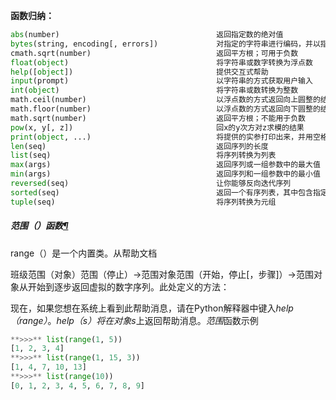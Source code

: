 **函数归纳：**
```python
abs(number)                                   返回指定数的绝对值
bytes(string, encoding[, errors])             对指定的字符串进行编码，并以指定的方式处理错误
cmath.sqrt(number)                            返回平方根；可用于负数
float(object)                                 将字符串或数字转换为浮点数
help([object])                                提供交互式帮助
input(prompt)                                 以字符串的方式获取用户输入
int(object)                                   将字符串或数转换为整数
math.ceil(number)                             以浮点数的方式返回向上圆整的结果
math.floor(number)                            以浮点数的方式返回向下圆整的结果
math.sqrt(number)                             返回平方根；不能用于负数
pow(x, y[, z])                                回x的y次方对z求模的结果
print(object, ...)                            将提供的实参打印出来，并用空格分隔
len(seq)                                      返回序列的长度
list(seq)                                     将序列转换为列表
max(args)                                     返回序列或一组参数中的最大值
min(args)                                     返回序列和一组参数中的最小值
reversed(seq)                                 让你能够反向迭代序列
sorted(seq)                                   返回一个有序列表，其中包含指定序列中的所有元素
tuple(seq)                                    将序列转换为元组
```
##### 范围（）函数[¶](https://pymbook.readthedocs.io/en/latest/looping.html#range-function)

range（）是一个内置类。从帮助文档

班级范围（对象）范围（停止）->范围对象范围（开始，停止[，步骤]）->范围对象从开始到逐步返回虚拟的数字序列。此处定义的方法：

现在，如果您想在系统上看到此帮助消息，请在Python解释器中键入*help（range）*。*help（s）*将在对象*s*上返回帮助消息。*范围*函数示例
```python
**>>>** list(range(1, 5))
[1, 2, 3, 4]
**>>>** list(range(1, 15, 3))
[1, 4, 7, 10, 13]
**>>>** list(range(10))
[0, 1, 2, 3, 4, 5, 6, 7, 8, 9]
```